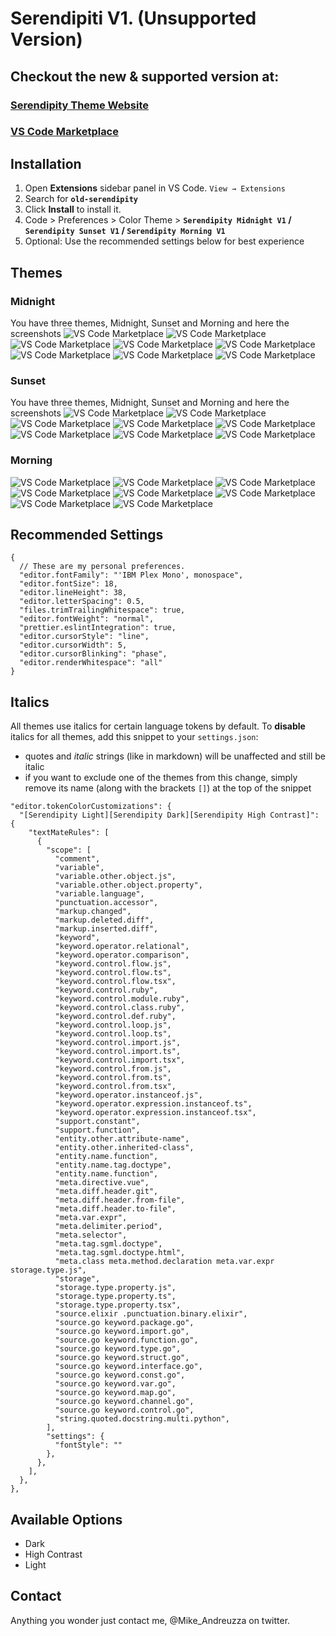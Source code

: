 # Serendipiti V1. (Unsupported Version)

## Checkout the new & supported version at:

### [Serendipity Theme Website](https://serendipitytheme.com)

### [VS Code Marketplace](https://marketplace.visualstudio.com/items?itemName=wicked-labs.wvsc-serendipity)

## Installation

1. Open **Extensions** sidebar panel in VS Code. `View → Extensions`
2. Search for **`old-serendipity`**
3. Click **Install** to install it.
4. Code > Preferences > Color Theme > **`Serendipity Midnight V1` / `Serendipity Sunset V1` / `Serendipity Morning V1 `**
5. Optional: Use the recommended settings below for best experience

## Themes

### Midnight
You have three themes, Midnight, Sunset and Morning and here the screenshots
![VS Code Marketplace](https://github.com/Serendipity-Theme/old-serendipity/blob/master/midnight-screenshots/midnight-css.png?raw=true)
![VS Code Marketplace](https://github.com/Serendipity-Theme/old-serendipity/blob/master/midnight-screenshots/midnight-gulp.png?raw=true)
![VS Code Marketplace](https://github.com/Serendipity-Theme/old-serendipity/blob/master/midnight-screenshots/midnight-html.png?raw=true)
![VS Code Marketplace](https://github.com/Serendipity-Theme/old-serendipity/blob/master/midnight-screenshots/midnight-javascript.png?raw=true)
![VS Code Marketplace](https://github.com/Serendipity-Theme/old-serendipity/blob/master/midnight-screenshots/midnight-markddown.png?raw=true)
![VS Code Marketplace](https://github.com/Serendipity-Theme/old-serendipity/blob/master/midnight-screenshots/midnight-python.png?raw=true)
![VS Code Marketplace](https://github.com/Serendipity-Theme/old-serendipity/blob/master/midnight-screenshots/midnight-tsx.png?raw=true)
![VS Code Marketplace](https://github.com/Serendipity-Theme/old-serendipity/blob/master/midnight-screenshots/midnight-typescript.png?raw=true)

### Sunset
You have three themes, Midnight, Sunset and Morning and here the screenshots
![VS Code Marketplace](https://github.com/Serendipity-Theme/old-serendipity/blob/master/sunset-screenshots/sunset-css.png?raw=true)
![VS Code Marketplace](https://github.com/Serendipity-Theme/old-serendipity/blob/master/sunset-screenshots/sunset-gulp.png?raw=true)
![VS Code Marketplace](https://github.com/Serendipity-Theme/old-serendipity/blob/master/sunset-screenshots/sunset-html.png?raw=true)
![VS Code Marketplace](https://github.com/Serendipity-Theme/old-serendipity/blob/master/sunset-screenshots/sunset-javascript.png?raw=true)
![VS Code Marketplace](https://github.com/Serendipity-Theme/old-serendipity/blob/master/sunset-screenshots/sunset-markddown.png?raw=true)
![VS Code Marketplace](https://github.com/Serendipity-Theme/old-serendipity/blob/master/sunset-screenshots/sunset-python.png?raw=true)
![VS Code Marketplace](https://github.com/Serendipity-Theme/old-serendipity/blob/master/sunset-screenshots/sunset-tsx.png?raw=true)
![VS Code Marketplace](https://github.com/Serendipity-Theme/old-serendipity/blob/master/sunset-screenshots/sunset-typescript.png?raw=true)


### Morning
![VS Code Marketplace](https://github.com/Serendipity-Theme/old-serendipity/blob/master/morning-screenshots/morning-css.png?raw=true)
![VS Code Marketplace](https://github.com/Serendipity-Theme/old-serendipity/blob/master/morning-screenshots/morning-gulp.png?raw=true)
![VS Code Marketplace](https://github.com/Serendipity-Theme/old-serendipity/blob/master/morning-screenshots/morning-html.png?raw=true)
![VS Code Marketplace](https://github.com/Serendipity-Theme/old-serendipity/blob/master/morning-screenshots/morning-javascript.png?raw=true)
![VS Code Marketplace](https://github.com/Serendipity-Theme/old-serendipity/blob/master/morning-screenshots/morning-markddown.png?raw=true)
![VS Code Marketplace](https://github.com/Serendipity-Theme/old-serendipity/blob/master/morning-screenshots/morning-python.png?raw=true)
![VS Code Marketplace](https://github.com/Serendipity-Theme/old-serendipity/blob/master/morning-screenshots/morning-tsx.png?raw=true)
![VS Code Marketplace](https://github.com/Serendipity-Theme/old-serendipity/blob/master/morning-screenshots/morning-typescript.png?raw=true)

## Recommended Settings

```jsonc
{
  // These are my personal preferences.
  "editor.fontFamily": "'IBM Plex Mono', monospace",
  "editor.fontSize": 18,
  "editor.lineHeight": 38,
  "editor.letterSpacing": 0.5,
  "files.trimTrailingWhitespace": true,
  "editor.fontWeight": "normal",
  "prettier.eslintIntegration": true,
  "editor.cursorStyle": "line",
  "editor.cursorWidth": 5,
  "editor.cursorBlinking": "phase",
  "editor.renderWhitespace": "all"
}
```

## Italics

All themes use italics for certain language tokens by default.
To **disable** italics for all themes, add this snippet to your `settings.json`:

- quotes and _italic_ strings (like in markdown) will be unaffected and still be italic
- if you want to exclude one of the themes from this change, simply remove its name (along with the brackets `[]`) at the top of the snippet

```jsonc
"editor.tokenColorCustomizations": {
  "[Serendipity Light][Serendipity Dark][Serendipity High Contrast]": {
    "textMateRules": [
      {
        "scope": [
          "comment",
          "variable",
          "variable.other.object.js",
          "variable.other.object.property",
          "variable.language",
          "punctuation.accessor",
          "markup.changed",
          "markup.deleted.diff",
          "markup.inserted.diff",
          "keyword",
          "keyword.operator.relational",
          "keyword.operator.comparison",
          "keyword.control.flow.js",
          "keyword.control.flow.ts",
          "keyword.control.flow.tsx",
          "keyword.control.ruby",
          "keyword.control.module.ruby",
          "keyword.control.class.ruby",
          "keyword.control.def.ruby",
          "keyword.control.loop.js",
          "keyword.control.loop.ts",
          "keyword.control.import.js",
          "keyword.control.import.ts",
          "keyword.control.import.tsx",
          "keyword.control.from.js",
          "keyword.control.from.ts",
          "keyword.control.from.tsx",
          "keyword.operator.instanceof.js",
          "keyword.operator.expression.instanceof.ts",
          "keyword.operator.expression.instanceof.tsx",
          "support.constant",
          "support.function",
          "entity.other.attribute-name",
          "entity.other.inherited-class",
          "entity.name.function",
          "entity.name.tag.doctype",
          "entity.name.function",
          "meta.directive.vue",
          "meta.diff.header.git",
          "meta.diff.header.from-file",
          "meta.diff.header.to-file",
          "meta.var.expr",
          "meta.delimiter.period",
          "meta.selector",
          "meta.tag.sgml.doctype",
          "meta.tag.sgml.doctype.html",
          "meta.class meta.method.declaration meta.var.expr storage.type.js",
          "storage",
          "storage.type.property.js",
          "storage.type.property.ts",
          "storage.type.property.tsx",
          "source.elixir .punctuation.binary.elixir",
          "source.go keyword.package.go",
          "source.go keyword.import.go",
          "source.go keyword.function.go",
          "source.go keyword.type.go",
          "source.go keyword.struct.go",
          "source.go keyword.interface.go",
          "source.go keyword.const.go",
          "source.go keyword.var.go",
          "source.go keyword.map.go",
          "source.go keyword.channel.go",
          "source.go keyword.control.go",
          "string.quoted.docstring.multi.python",
        ],
        "settings": {
          "fontStyle": ""
        },
      },
    ],
  },
},
```

## Available Options

- Dark
- High Contrast
- Light

## Contact

Anything you wonder just contact me, @Mike_Andreuzza on twitter.
